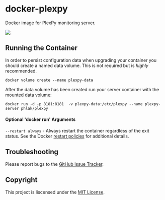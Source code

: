 docker-plexpy
=============

Docker image for PlexPy monitoring server.

[![](https://images.microbadger.com/badges/image/phlak/plexpy.svg)](http://microbadger.com/#/images/phlak/plexpy "Get your own image badge on microbadger.com")

Running the Container
---------------------

In order to persist configuration data when upgrading your container you should create a named data
volume. This is not required but is _highly_ recommended.

    docker volume create --name plexpy-data

After the data volume has been created run your server container with the mounted data volume:

    docker run -d -p 8181:8181  -v plexpy-data:/etc/plexpy --name plexpy-server phlak/plexpy

#### Optional 'docker run' Arguments

`--restart always` - Always restart the container regardless of the exit status. See the Docker
                     [restart policies](https://goo.gl/OI87rA) for additional details.

Troubleshooting
---------------

Please report bugs to the [GitHub Issue Tracker](https://github.com/PHLAK/docker-plexpy/issues).

Copyright
---------

This project is liscensed under the [MIT License](https://github.com/PHLAK/docker-plexpy/blob/master/LICENSE).
